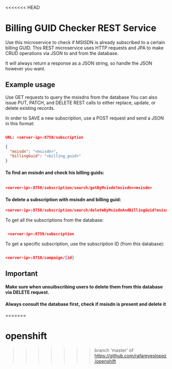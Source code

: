 <<<<<<< HEAD
# Billing GUID Checker REST Service

Use this microservice to check if MSISDN is already subscribed to a certain billing GUID.
This REST microservice uses HTTP requests and JPA to make CRUD operations via JSON to and from the database.

It will always return a response as a JSON string, so handle the JSON however you want.
 
## Example usage

Use GET requests to query the msisdns from the database
You can also issue PUT, PATCH, and DELETE REST calls to either replace, update, or delete existing records.

In order to SAVE a new subscription, use a POST request and send a JSON in this format:

```json

URL: <server-ip>:8750/subscription

{
  "msisdn": "<msisdn>",
  "billingGuid": "<billing_guid>"
}

```

#### To find an msisdn and check his billing guids:

```json

<server-ip>:8750/subscription/search/getByMsisdn?msisdn=<msisdn>

```
#### To delete a subscription with msisdn and billing guid:

```json
<server-ip>:8750/subscription/search/deleteByMsisdnAndBillingGuid?msisdn=<msisdn>&billingGuid=<billing-guid>

```

To get all the subscriptions from the database:

``` json

 <server-ip>:8750/subscription

```

To get a specific subscription, use the subscription ID (from this database):

```json

<server-ip>:8710/campaign/{id}

```


## Important
#### Make sure when unsuibscribing users to delete them from this database via DELETE request.
#### Always consult the database first, check if msisdn is present and delete it
=======
# openshift
>>>>>>> branch 'master' of https://github.com/rafareyeslopez/openshift
